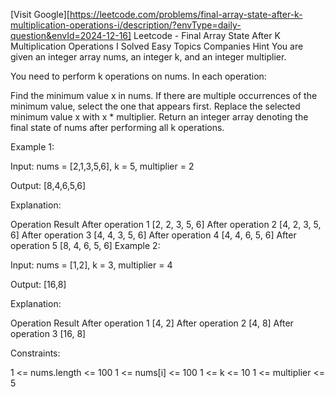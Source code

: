 [Visit Google][https://leetcode.com/problems/final-array-state-after-k-multiplication-operations-i/description/?envType=daily-question&envId=2024-12-16]
Leetcode - Final Array State After K Multiplication Operations I
Solved
Easy
Topics
Companies
Hint
You are given an integer array nums, an integer k, and an integer multiplier.

You need to perform k operations on nums. In each operation:

Find the minimum value x in nums. If there are multiple occurrences of the minimum value, select the one that appears first.
Replace the selected minimum value x with x * multiplier.
Return an integer array denoting the final state of nums after performing all k operations.

 

Example 1:

Input: nums = [2,1,3,5,6], k = 5, multiplier = 2

Output: [8,4,6,5,6]

Explanation:

Operation	Result
After operation 1	[2, 2, 3, 5, 6]
After operation 2	[4, 2, 3, 5, 6]
After operation 3	[4, 4, 3, 5, 6]
After operation 4	[4, 4, 6, 5, 6]
After operation 5	[8, 4, 6, 5, 6]
Example 2:

Input: nums = [1,2], k = 3, multiplier = 4

Output: [16,8]

Explanation:

Operation	Result
After operation 1	[4, 2]
After operation 2	[4, 8]
After operation 3	[16, 8]
 

Constraints:

1 <= nums.length <= 100
1 <= nums[i] <= 100
1 <= k <= 10
1 <= multiplier <= 5
